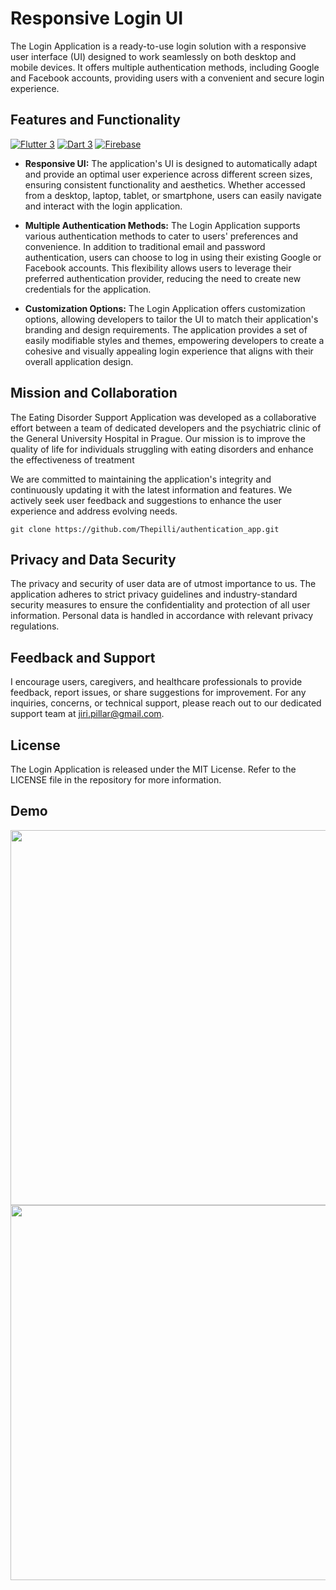 # Responsive Login UI

The Login Application is a ready-to-use login solution with a responsive user interface (UI) designed to work seamlessly on both desktop and mobile devices. It offers multiple authentication methods, including Google and Facebook accounts, providing users with a convenient and secure login experience.

## Features and Functionality

[![Flutter 3](https://img.shields.io/badge/Flutter-3.10-02569b.svg?style=flat-square&logo=flutter&logoColor=13b9fd)](https://flutter.dev/)
[![Dart 3](https://img.shields.io/badge/Dart-3.0-0175c2.svg?style=flat-square&logo=dart&logoColor=13b9fd)](https://dart.dev/)
[![Firebase](https://img.shields.io/badge/Firebase--ffcc30.svg?style=flat-square&logo=firebase)](https://firebase.google.com/)

- **Responsive UI:** The application's UI is designed to automatically adapt and provide an optimal user experience across different screen sizes, ensuring consistent functionality and aesthetics. Whether accessed from a desktop, laptop, tablet, or smartphone, users can easily navigate and interact with the login application.

- **Multiple Authentication Methods:** The Login Application supports various authentication methods to cater to users' preferences and convenience. In addition to traditional email and password authentication, users can choose to log in using their existing Google or Facebook accounts. This flexibility allows users to leverage their preferred authentication provider, reducing the need to create new credentials for the application.

- **Customization Options:** The Login Application offers customization options, allowing developers to tailor the UI to match their application's branding and design requirements. The application provides a set of easily modifiable styles and themes, empowering developers to create a cohesive and visually appealing login experience that aligns with their overall application design.

## Mission and Collaboration

The Eating Disorder Support Application was developed as a collaborative effort between a team of dedicated developers and the psychiatric clinic of the General University Hospital in Prague. Our mission is to improve the quality of life for individuals struggling with eating disorders and enhance the effectiveness of treatment

We are committed to maintaining the application's integrity and continuously updating it with the latest information and features. We actively seek user feedback and suggestions to enhance the user experience and address evolving needs.

```
git clone https://github.com/Thepilli/authentication_app.git
```

## Privacy and Data Security

The privacy and security of user data are of utmost importance to us. The application adheres to strict privacy guidelines and industry-standard security measures to ensure the confidentiality and protection of all user information. Personal data is handled in accordance with relevant privacy regulations.

## Feedback and Support

I encourage users, caregivers, and healthcare professionals to provide feedback, report issues, or share suggestions for improvement. For any inquiries, concerns, or technical support, please reach out to our dedicated support team at jiri.pillar@gmail.com.

## License

The Login Application is released under the MIT License. Refer to the LICENSE file in the repository for more information.

## Demo

<img src="https://firebasestorage.googleapis.com/v0/b/my-api-endpoint.appspot.com/o/responsive_login.png?alt=media&token=96566396-d77e-4d76-8cf7-e4cc2d4e1075" width="600"  />
<img src="https://firebasestorage.googleapis.com/v0/b/my-api-endpoint.appspot.com/o/responsive_register.png?alt=media&token=cad09235-abd7-4698-899b-a9fe95d1665d" width="600"  />
